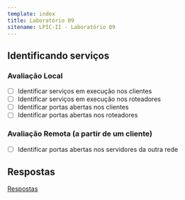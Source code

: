 ```yaml
---
template: index
title: Laboratório 09
sitename: LPIC-II - Laboratório 09
---
```


## Identificando serviços

### Avaliação Local

* [ ] Identificar serviços em execução nos clientes
* [ ] Identificar serviços em execução nos roteadores
* [ ] Identificar portas abertas nos clientes
* [ ] Identificar portas abertas nos roteadores

### Avaliação Remota (a partir de um cliente)

* [ ] Identificar portas abertas nos servidores da outra rede


## Respostas

[Respostas](respostas01.md)
